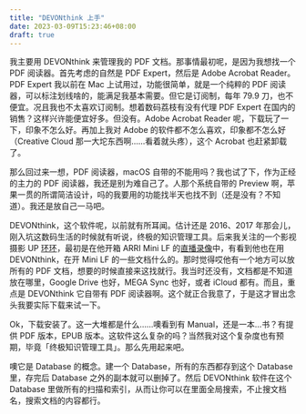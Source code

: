 ```yaml
---
title: "DEVONthink 上手"
date: 2023-03-09T15:23:46+08:00
draft: true
---
```


我主要用 DEVONthink 来管理我的 PDF 文档。那事情最初呢，是因为我想找一个 PDF 阅读器。首先考虑的自然是 PDF Expert，然后是 Adobe Acrobat Reader。PDF Expert 我以前在 Mac 上试用过，功能很简单，就是一个纯粹的 PDF 阅读器，可以标注划线啥的，能满足我基本需要。但它是订阅制，每年 79.9 刀，也不便宜。况且我也不太喜欢订阅制。想着数码荔枝有没有代理 PDF Expert 在国内的销售？这样兴许能便宜好多。但没有。Adobe Acrobat Reader 呢，下载玩了一下，印象不怎么好。再加上我对 Adobe 的软件都不怎么喜欢，印象都不怎么好（Creative Cloud 那一大坨东西啊……看着就头疼），这个 Acrobat 也赶紧卸载了。

那么回过来一想，PDF 阅读器，macOS 自带的不能用吗？我也试了下，作为正经的主力的 PDF 阅读器，我还是别为难自己了。人那个系统自带的 Preview 啊，苹果一贯的所谓简洁设计，吗的我要用的功能找半天也找不到（还是没有？不知道）。我还是放自己一马吧。

DEVONthink，这个软件呢，以前就有所耳闻。估计还是 2016、2017 年那会儿，刚入坑这数码生活的时候就有听说，终极的知识管理工具。后来我关注的一个影视摄影 UP [环环](https://space.bilibili.com/845032)，最初是在他开箱 ARRI Mini LF 的[直播录像](https://www.bilibili.com/video/BV19Z4y1x7Ez/)中，有看到他也在用 DEVONthink，在开 Mini LF 的一些文档什么的。那时觉得哎他有一个地方可以放所有的 PDF 文档，想要的时候直接来这找就行。我当时还没有，文档都是不知道放在哪里，Google Drive 也好，MEGA Sync 也好，或者 iCloud 都有。而且，重点是 DEVONthink 它自带有 PDF 阅读器啊。这个就正合我意了，于是这才冒出念头我要实际下载来试一下。

Ok，下载安装了。这一大堆都是什么……噢看到有 Manual，还是一本…书？有提供 PDF 版本，EPUB 版本。这软件这么复杂的吗？当然我对这个复杂度也有预期，毕竟「终极知识管理工具」。那么先用起来吧。

噢它是 Database 的概念。建一个 Database，所有的东西都存到这个 Database 里，存完后 Database 之外的副本就可以删掉了。然后 DEVONthink 软件在这个 Database 里做所有的扫描和索引，从而让你可以在里面全局搜索，不止搜文档名，搜索文档的内容都行。

